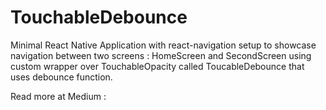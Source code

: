 # TouchableDebounce
Minimal React Native Application with react-navigation setup to showcase navigation between two screens : HomeScreen and SecondScreen using custom wrapper over TouchableOpacity called ToucableDebounce that uses debounce function.

Read more at Medium : 